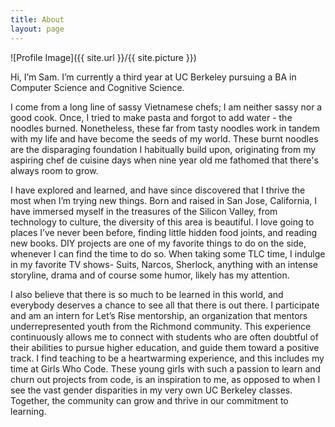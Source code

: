 ```yaml
---
title: About
layout: page
---
```

![Profile Image]({{ site.url }}/{{ site.picture }})

<p>Hi, I’m Sam. I’m currently a third year at UC Berkeley pursuing a BA in Computer Science and Cognitive Science.
</p>

<p>I come from a long line of sassy Vietnamese chefs; I am neither sassy nor a good cook. Once, I tried to make pasta and forgot to add water - the noodles burned. Nonetheless, these far from tasty noodles work in tandem with my life and have become the seeds of my world. These burnt noodles are the disparaging foundation I habitually build upon, originating from my aspiring chef de cuisine days when nine year old me fathomed that there's always room to grow. </p>

<p>I have explored and learned, and have since discovered that I thrive the most when I’m trying new things. Born and raised in San Jose, California, I have immersed myself in the treasures of the Silicon Valley, from technology to culture, the diversity of this area is beautiful. I love going to places I’ve never been before, finding little hidden food joints, and reading new books. DIY projects are one of my favorite things to do on the side, whenever I can find the time to do so. When taking some TLC time, I indulge in my favorite TV shows- Suits, Narcos, Sherlock, anything with an intense storyline, drama and of course some humor, likely has my attention. </p>

<p>I also believe that there is so much to be learned in this world, and everybody deserves a chance to see all that there is out there. I participate and am an intern for Let’s Rise mentorship, an organization that mentors underrepresented youth from the Richmond community. This experience continuously allows me to connect with students who are often doubtful of their abilities to pursue higher education, and guide them toward a positive track. I find teaching to be a heartwarming experience, and this includes my time at Girls Who Code. These young girls with such a passion to learn and churn out projects from code, is an inspiration to me, as opposed to when I see the vast gender disparities in my very own UC Berkeley classes. Together, the community can grow and thrive in our commitment to learning. </p>

<!-- <h2>Skills</h2>

<ul class="skill-list">
	<li>HTML - Jade - Haml - Erb</li>
	<li>Responsive (Mobile First)</li>
	<li>CSS (Stylus, Sass, Less)</li>
	<li>Css Frameworks (Bootstrap, Foundation)</li>
	<li>Javascript (Design Patterns, Testes)</li>
	<li>NodeJS</li>
	<li>AngularJS - ReactJS</li>
	<li>Grunt - Gulp - Yeoman</li>
	<li>Git</li>
	<li>PHP</li>
	<li>Python</li>
	<li>MySQL - MongoDB</li>
	<li>Scrum and Kanban</li>
	<li>TDD e Continuous Integration</li>
</ul>

<h2>Projects</h2>

<ul>
	<li><a href="https://github.com/">Lorem Lorem</a></li>
	<li><a href="https://github.com/">Ipsum Dolor</a></li>
	<li><a href="https://github.com/">Dolor Lorem</a></li>
</ul> -->
